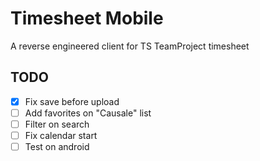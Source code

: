 # Timesheet Mobile
A reverse engineered client for TS TeamProject timesheet

## TODO
- [x] Fix save before upload
- [ ] Add favorites on "Causale" list
- [ ] Filter on search
- [ ] Fix calendar start
- [ ] Test on android